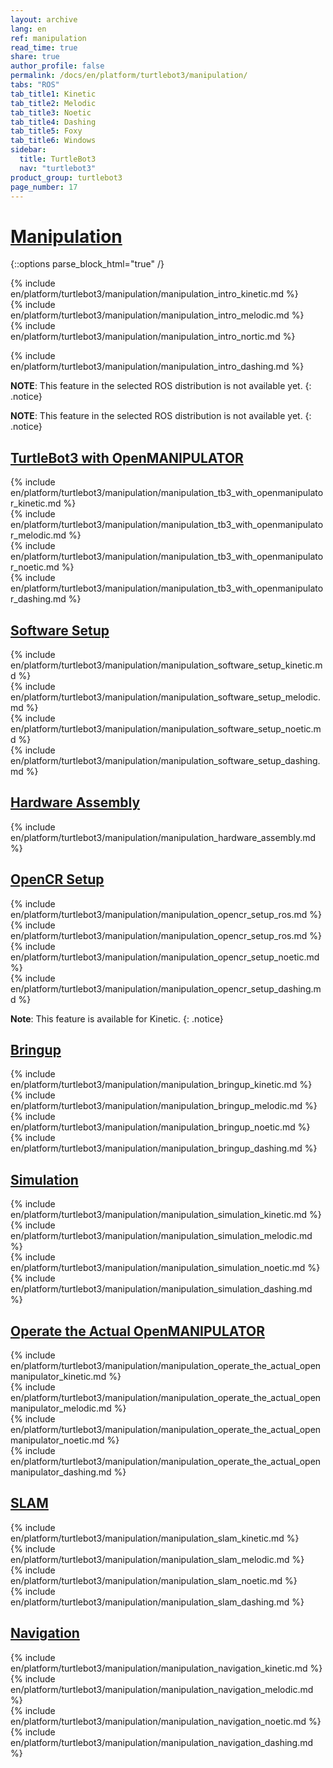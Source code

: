 ```yaml
---
layout: archive
lang: en
ref: manipulation
read_time: true
share: true
author_profile: false
permalink: /docs/en/platform/turtlebot3/manipulation/
tabs: "ROS"
tab_title1: Kinetic
tab_title2: Melodic
tab_title3: Noetic
tab_title4: Dashing
tab_title5: Foxy
tab_title6: Windows
sidebar:
  title: TurtleBot3
  nav: "turtlebot3"
product_group: turtlebot3
page_number: 17
---
```


<div style="counter-reset: h1 6"></div>

# [Manipulation](#manipulation)

{::options parse_block_html="true" /}

<section data-id="{{ page.tab_title1 }}" class="tab_contents">
{% include en/platform/turtlebot3/manipulation/manipulation_intro_kinetic.md %}
</section>

<section data-id="{{ page.tab_title2 }}" class="tab_contents">
{% include en/platform/turtlebot3/manipulation/manipulation_intro_melodic.md %}
</section>

<section data-id="{{ page.tab_title3 }}" class="tab_contents">
{% include en/platform/turtlebot3/manipulation/manipulation_intro_nortic.md %}
</section>

<section data-id="{{ page.tab_title4 }}" class="tab_contents">

{% include en/platform/turtlebot3/manipulation/manipulation_intro_dashing.md %}

</section>

<section data-id="{{ page.tab_title5 }}" class="tab_contents">

**NOTE**: This feature in the selected ROS distribution is not available yet. 
{: .notice} 

</section>

<section data-id="{{ page.tab_title6 }}" class="tab_contents">

**NOTE**: This feature in the selected ROS distribution is not available yet. 
{: .notice}

</section>

## [TurtleBot3 with OpenMANIPULATOR](#turtlebot3-with-openmanipulator)

<section data-id="{{ page.tab_title1 }}" class="tab_contents">
{% include en/platform/turtlebot3/manipulation/manipulation_tb3_with_openmanipulator_kinetic.md %}
</section>

<section data-id="{{ page.tab_title2 }}" class="tab_contents">
{% include en/platform/turtlebot3/manipulation/manipulation_tb3_with_openmanipulator_melodic.md %}
</section>

<section data-id="{{ page.tab_title3 }}" class="tab_contents">
{% include en/platform/turtlebot3/manipulation/manipulation_tb3_with_openmanipulator_noetic.md %}
</section>

<section data-id="{{ page.tab_title4 }}" class="tab_contents">
{% include en/platform/turtlebot3/manipulation/manipulation_tb3_with_openmanipulator_dashing.md %}
</section>


## [Software Setup](#software-setup)

<section data-id="{{ page.tab_title1 }}" class="tab_contents">
{% include en/platform/turtlebot3/manipulation/manipulation_software_setup_kinetic.md %}
</section>

<section data-id="{{ page.tab_title2 }}" class="tab_contents">
{% include en/platform/turtlebot3/manipulation/manipulation_software_setup_melodic.md %}
</section>

<section data-id="{{ page.tab_title3 }}" class="tab_contents">
{% include en/platform/turtlebot3/manipulation/manipulation_software_setup_noetic.md %}
</section>

<section data-id="{{ page.tab_title4 }}" class="tab_contents">
{% include en/platform/turtlebot3/manipulation/manipulation_software_setup_dashing.md %}
</section>

## [Hardware Assembly](#hardware-assembly)

{% include en/platform/turtlebot3/manipulation/manipulation_hardware_assembly.md %}

## [OpenCR Setup](#opencr-setup)

<section data-id="{{ page.tab_title1 }}" class="tab_contents">
{% include en/platform/turtlebot3/manipulation/manipulation_opencr_setup_ros.md %}
</section>

<section data-id="{{ page.tab_title2 }}" class="tab_contents">
{% include en/platform/turtlebot3/manipulation/manipulation_opencr_setup_ros.md %}
</section>

<section data-id="{{ page.tab_title3 }}" class="tab_contents">
{% include en/platform/turtlebot3/manipulation/manipulation_opencr_setup_noetic.md %}
</section>

<section data-id="{{ page.tab_title4 }}" class="tab_contents">
{% include en/platform/turtlebot3/manipulation/manipulation_opencr_setup_dashing.md %}

**Note**: This feature is available for Kinetic. 
{: .notice}
</section>

## [Bringup](#bringup)

<section data-id="{{ page.tab_title1 }}" class="tab_contents">
{% include en/platform/turtlebot3/manipulation/manipulation_bringup_kinetic.md %}
</section>

<section data-id="{{ page.tab_title2 }}" class="tab_contents">
{% include en/platform/turtlebot3/manipulation/manipulation_bringup_melodic.md %}
</section>

<section data-id="{{ page.tab_title3 }}" class="tab_contents">
{% include en/platform/turtlebot3/manipulation/manipulation_bringup_noetic.md %}
</section>

<section data-id="{{ page.tab_title4 }}" class="tab_contents">
{% include en/platform/turtlebot3/manipulation/manipulation_bringup_dashing.md %}
</section>

## [Simulation](#simulation)

<section data-id="{{ page.tab_title1 }}" class="tab_contents">
{% include en/platform/turtlebot3/manipulation/manipulation_simulation_kinetic.md %}
</section>

<section data-id="{{ page.tab_title2 }}" class="tab_contents">
{% include en/platform/turtlebot3/manipulation/manipulation_simulation_melodic.md %}
</section>

<section data-id="{{ page.tab_title3 }}" class="tab_contents">
{% include en/platform/turtlebot3/manipulation/manipulation_simulation_noetic.md %}
</section>

<section data-id="{{ page.tab_title4 }}" class="tab_contents">
{% include en/platform/turtlebot3/manipulation/manipulation_simulation_dashing.md %}
</section>

## [Operate the Actual OpenMANIPULATOR](#operate-the-actual-openmanipulator)

<section data-id="{{ page.tab_title1 }}" class="tab_contents">
{% include en/platform/turtlebot3/manipulation/manipulation_operate_the_actual_openmanipulator_kinetic.md %}
</section>

<section data-id="{{ page.tab_title2 }}" class="tab_contents">
{% include en/platform/turtlebot3/manipulation/manipulation_operate_the_actual_openmanipulator_melodic.md %}
</section>

<section data-id="{{ page.tab_title3 }}" class="tab_contents">
{% include en/platform/turtlebot3/manipulation/manipulation_operate_the_actual_openmanipulator_noetic.md %}
</section>

<section data-id="{{ page.tab_title4 }}" class="tab_contents">
{% include en/platform/turtlebot3/manipulation/manipulation_operate_the_actual_openmanipulator_dashing.md %}

</section>

## [SLAM](#slam)

<section data-id="{{ page.tab_title1 }}" class="tab_contents">
{% include en/platform/turtlebot3/manipulation/manipulation_slam_kinetic.md %}
</section>

<section data-id="{{ page.tab_title2 }}" class="tab_contents">
{% include en/platform/turtlebot3/manipulation/manipulation_slam_melodic.md %}
</section>

<section data-id="{{ page.tab_title3 }}" class="tab_contents">
{% include en/platform/turtlebot3/manipulation/manipulation_slam_noetic.md %}
</section>

<section data-id="{{ page.tab_title4 }}" class="tab_contents">
{% include en/platform/turtlebot3/manipulation/manipulation_slam_dashing.md %}
</section>

## [Navigation](#navigation)

<section data-id="{{ page.tab_title1 }}" class="tab_contents">
{% include en/platform/turtlebot3/manipulation/manipulation_navigation_kinetic.md %}
</section>

<section data-id="{{ page.tab_title2 }}" class="tab_contents">
{% include en/platform/turtlebot3/manipulation/manipulation_navigation_melodic.md %}
</section>

<section data-id="{{ page.tab_title3 }}" class="tab_contents">
{% include en/platform/turtlebot3/manipulation/manipulation_navigation_noetic.md %}
</section>

<section data-id="{{ page.tab_title4 }}" class="tab_contents">
{% include en/platform/turtlebot3/manipulation/manipulation_navigation_dashing.md %}
</section>
